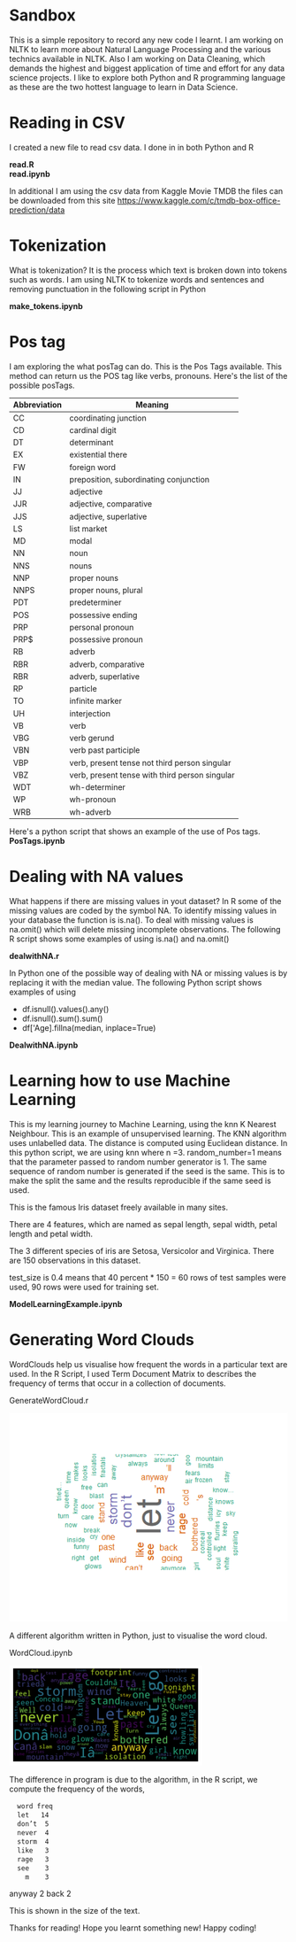 # Sandbox
This is a simple repository to record any new code I learnt. I am working on NLTK to learn more about Natural Language Processing and the various technics available in NLTK. Also I am working on Data Cleaning, which demands the highest and biggest application of time and effort for any data science projects. I like to explore both Python and R programming language as these are the two hottest language to learn in Data Science.  

# Reading in CSV
I created a new file to read csv data.
I done in in both Python and R

**read.R**  
**read.ipynb**

In additional I am using the csv data from Kaggle Movie TMDB
the files can be downloaded from this site 
https://www.kaggle.com/c/tmdb-box-office-prediction/data

# Tokenization

What is tokenization? It is the process which text is broken down into tokens such as words. I am using NLTK to tokenize words and sentences and removing punctuation in the following script in Python

**make_tokens.ipynb**

# Pos tag
I am exploring the what posTag can do. This is the Pos Tags available. This method can return us the POS tag like verbs, pronouns. Here's the list of the possible posTags.

**Abbreviation** | **Meaning** 
--- | --- 
CC | coordinating junction
CD | cardinal digit
DT | determinant
EX | existential there
FW | foreign word
IN | preposition, subordinating conjunction
JJ | adjective
JJR | adjective, comparative
JJS | adjective, superlative
LS | list market
MD | modal
NN | noun
NNS| nouns
NNP | proper nouns
NNPS | proper nouns, plural
PDT | predeterminer
POS | possessive ending
PRP | personal pronoun
PRP$ | possessive pronoun
RB | adverb
RBR | adverb, comparative
RBR | adverb, superlative
RP | particle
TO | infinite marker
UH |interjection
VB | verb 
VBG | verb gerund
VBN | verb past participle
VBP | verb, present tense not third person singular
VBZ | verb, present tense with third person singular
WDT | wh-determiner
WP | wh-pronoun
WRB | wh-adverb

Here's a python script that shows an example of the use of Pos tags.
**PosTags.ipynb**

# Dealing with NA values

What happens if there are missing values in yout dataset? In R some of the missing values are coded by the symbol NA. To identify missing values in your database the function is is.na(). To deal with missing values is na.omit() which will delete missing incomplete observations. The following R script shows some examples of using is.na() and na.omit()


**dealwithNA.r**

In Python one of the possible way of dealing with NA or missing values is by replacing it with the median value. The following Python script shows examples of using 

* df.isnull().values().any()
* df.isnull().sum().sum()
* df['Age].fillna(median, inplace=True)


**DealwithNA.ipynb**


# Learning how to use Machine Learning

This is my learning journey to Machine Learning, using the knn K Nearest Neighbour. This is an example of unsupervised learning. The KNN algorithm uses unlabelled data. The distance is computed using Euclidean distance. In this python script, we are using knn where n =3. random_number=1 means that the parameter passed to random number generator is 1. The same sequence of random number is generated if the seed is the same. This is to make the split the same and the results reproducible if the same seed is used.

This is the famous Iris dataset freely available in many sites.

There are 4 features, which are named as sepal length, sepal width, petal length and petal width. 

The 3 different species of iris are Setosa, Versicolor and Virginica.
There are 150 observations in this dataset.

test_size is 0.4 means that 40 percent * 150 = 60 rows of test samples were used, 90 rows were used for training set.

**ModelLearningExample.ipynb**

# Generating Word Clouds
WordClouds help us visualise how frequent the words in a particular text are used. 
In the R Script, I used Term Document Matrix to describes the frequency of terms that occur in a collection of documents.

GenerateWordCloud.r

![wordcloud image](/image/wordcloud.png)

A different algorithm written in Python, just to visualise the word cloud.

WordCloud.ipynb

![wordcloud image](/image/LyricsWordCloud.png)

The difference in program is due to the algorithm, in the R script, we compute the frequency of the words,

      word freq
      let   14
      don’t  5
      never  4
      storm  4
      like   3
      rage   3
      see    3
        m    3
   anyway    2 
     back    2

This is shown in the size of the text.

Thanks for reading! Hope you learnt something new! Happy coding!


